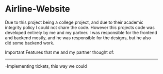 # Airline-Website

Due to this project being a college project, and due to their academic integrity policy I could not share the code.
However this projects code was developed entirely by me and my partner. I was responsible for the frontend and backend mostly, and he was responsible for the designs, but he also did some backend work.


Important Features that me and my partner thought of:
_________________________________________________________
-Implementing tickets, this way we could 
